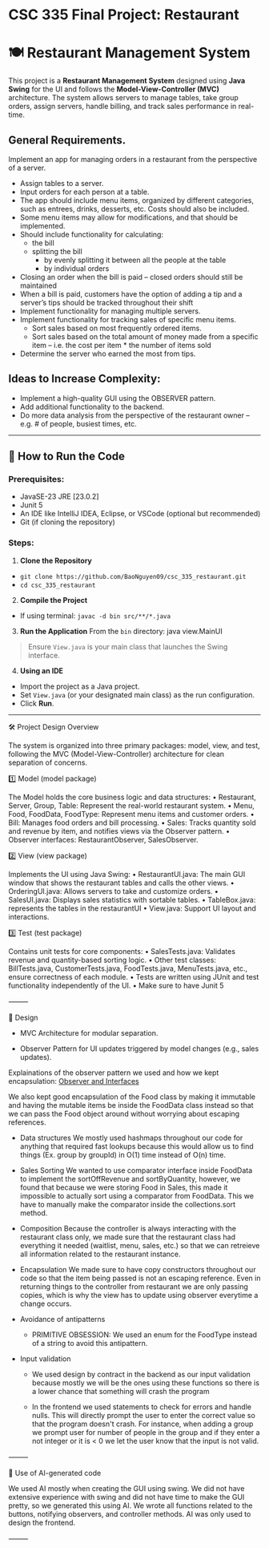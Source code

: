 # CSC 335 Final Project: Restaurant
# 🍽️ Restaurant Management System

This project is a **Restaurant Management System** designed using **Java Swing** for the UI and follows the **Model-View-Controller (MVC)** architecture. The system allows servers to manage tables, take group orders, assign servers, handle billing, and track sales performance in real-time.

## General Requirements.  
Implement an app for managing orders in a restaurant from the perspective of a server.  
- Assign tables to a server.
- Input orders for each person at a table.
- The app should include menu items, organized by different categories, such as entrees, 
drinks, desserts, etc. Costs should also be included.
- Some menu items may allow for modifications, and that should be implemented.
- Should include functionality for calculating: 
  - the bill 
  - splitting the bill 
    - by evenly splitting it between all the people at the table 
    - by individual orders 
- Closing an order when the bill is paid – closed orders should still be maintained 
- When a bill is paid, customers have the option of adding a tip and a server’s tips should 
be tracked throughout their shift 
- Implement functionality for managing multiple servers. 
- Implement functionality for tracking sales of specific menu items. 
    - Sort sales based on most frequently ordered items. 
    - Sort sales based on the total amount of money made from a specific item – i.e. 
the cost per item * the number of items sold 
- Determine the server who earned the most from tips.  
## Ideas to Increase Complexity: 
- Implement a high-quality GUI using the OBSERVER pattern.  
- Add additional functionality to the backend.  
- Do more data analysis from the perspective of the restaurant owner – e.g. # of people, 
busiest times, etc.

---

## 🚀 How to Run the Code

### Prerequisites:
- JavaSE-23 JRE [23.0.2]
- Junit 5
- An IDE like IntelliJ IDEA, Eclipse, or VSCode (optional but recommended)
- Git (if cloning the repository)

### Steps:

1. **Clone the Repository**
- `git clone https://github.com/BaoNguyen09/csc_335_restaurant.git`
- `cd csc_335_restaurant`

2. **Compile the Project**
- If using terminal: `javac -d bin src/**/*.java`

3. **Run the Application**
From the `bin` directory:
java view.MainUI

> Ensure `View.java` is your main class that launches the Swing interface.

4. **Using an IDE**
- Import the project as a Java project.
- Set `View.java` (or your designated main class) as the run configuration.
- Click **Run**.

---

🛠️ Project Design Overview

The system is organized into three primary packages: model, view, and test, following the MVC (Model-View-Controller) architecture for clean separation of concerns.

1️⃣ Model (model package)

The Model holds the core business logic and data structures:
	•	Restaurant, Server, Group, Table: Represent the real-world restaurant system.
	•	Menu, Food, FoodData, FoodType: Represent menu items and customer orders.
	•	Bill: Manages food orders and bill processing.
	•	Sales: Tracks quantity sold and revenue by item, and notifies views via the Observer pattern.
	•	Observer interfaces: RestaurantObserver, SalesObserver.

2️⃣ View (view package)

Implements the UI using Java Swing:
	•	RestaurantUI.java: The main GUI window that shows the restaurant tables and calls the other views.
	•	OrderingUI.java: Allows servers to take and customize orders.
	•	SalesUI.java: Displays sales statistics with sortable tables.
	•	TableBox.java: represents the tables in the restaurantUI
 	• View.java: Support UI layout and interactions.

3️⃣ Test (test package)

Contains unit tests for core components:
	•	SalesTests.java: Validates revenue and quantity-based sorting logic.
	•	Other test classes: BillTests.java, CustomerTests.java, FoodTests.java, MenuTests.java, etc., ensure correctness of each module.
	•	Tests are written using JUnit and test functionality independently of the UI.
 	•	Make sure to have Junit 5

⸻

🔄 Design
- MVC Architecture for modular separation.
 
- Observer Pattern for UI updates triggered by model changes (e.g., sales updates).

 Explainations of the observer pattern we used and how we kept encapsulation:
[  Observer and Interfaces
](https://docs.google.com/document/d/1B3I-wGEAK5AjcK2Ocl2y4GBIX2_unNQAnRmIXSU97OI/edit?usp=sharing) 

We also kept good encapsulation of the Food class by making it immutable and having the mutable items be
inside the FoodData class instead so that we can pass the Food object around without worrying about escaping
references.

- Data structures
  We mostly used hashmaps throughout our code for anything that required fast lookups because
  this would allow us to find things (Ex. group by groupId) in O(1) time instead of O(n) time.

- Sales Sorting
  We wanted to use comparator interface inside FoodData to implement the sortOffRevenue and
  sortByQuantity, however, we found that because we were storing Food in Sales, this made it
  impossible to actually sort using a comparator from FoodData. This we have to manually make
  the comparator inside the collections.sort method.

- Composition
  Because the controller is always interacting with the restaurant class only, we
  made sure that the restaurant class had everything it needed (waitlist, menu, sales, etc.)
  so that we can retreieve all information related to the restaurant instance.
  
- Encapsulation
  We made sure to have copy constructors throughout our code so that the item
  being passed is not an escaping reference. Even in returning things to the controller
  from restaurant we are only passing copies, which is why the view has to update using
  observer everytime a change occurs.
  
- Avoidance of antipatterns
  - PRIMITIVE OBSESSION: We used an enum for the FoodType instead of a string to avoid this
  antipattern.

- Input validation
  - We used design by contract in the backend as our input validation because mostly we will be the ones
   using these functions so there is a lower chance that something will crash the program

  - In the frontend we used statements to check for errors and handle nulls. This will directly prompt
    the user to enter the correct value so that the program doesn't crash. For instance, when adding a group
    we prompt user for number of people in the group and if they enter a not integer or it is < 0 we let the
    user know that the input is not valid.

⸻

🔄 Use of AI-generated code

We used AI mostly when creating the GUI using swing. We did not have extensive experience with swing
and did not have time to make the GUI pretty, so we generated this using AI. We wrote all functions
related to the buttons, notifying observers, and controller methods. AI was only used to design the frontend.


⸻
